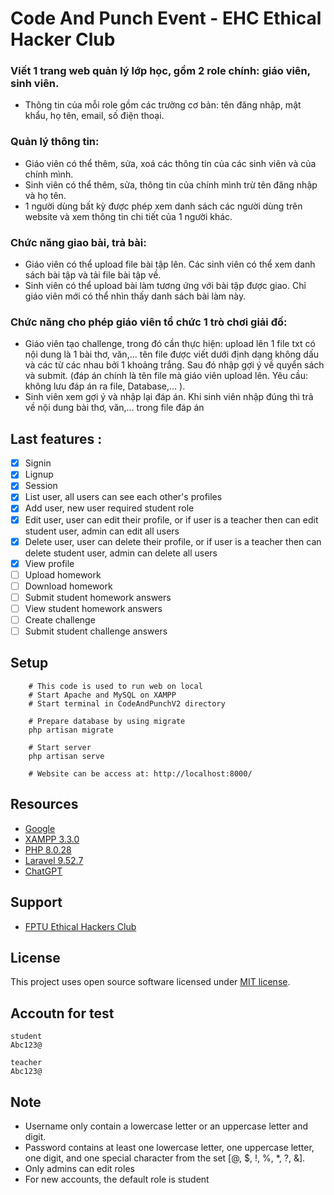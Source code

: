 # Code And Punch Event - EHC Ethical Hacker Club

### Viết 1 trang web quản lý lớp học, gồm 2 role chính: giáo viên, sinh viên.

-   Thông tin của mỗi role gồm các trường cơ bản: tên đăng nhập, mật khẩu, họ tên, email, số điện thoại.

### Quản lý thông tin:

-   Giáo viên có thể thêm, sửa, xoá các thông tin của các sinh viên và của chính mình.
-   Sinh viên có thể thêm, sửa, thông tin của chính mình trừ tên đăng nhập và họ tên.
-   1 người dùng bất kỳ được phép xem danh sách các người dùng trên website và xem thông tin chi tiết của 1 người khác.

### Chức năng giao bài, trả bài:

-   Giáo viên có thể upload file bài tập lên. Các sinh viên có thể xem danh sách bài tập và tải file bài tập về.
-   Sinh viên có thể upload bài làm tương ứng với bài tập được giao. Chỉ giáo viên mới có thể nhìn thấy danh sách bài làm này.

### Chức năng cho phép giáo viên tổ chức 1 trò chơi giải đố:

-   Giáo viên tạo challenge, trong đó cần thực hiện: upload lên 1 file txt có nội dung là 1 bài thơ, văn,... tên file được viết dưới định dạng không dấu và các từ các nhau bởi 1 khoảng trắng.
    Sau đó nhập gợi ý về quyển sách và submit. (đáp án chính là tên file mà giáo viên upload lên. Yêu cầu: không lưu đáp án ra file, Database,... ).
-   Sinh viên xem gợi ý và nhập lại đáp án. Khi sinh viên nhập đúng thì trả về nội dung bài thơ, văn,... trong file đáp án

## Last features :

-   [x] Signin
-   [x] Lignup
-   [x] Session
-   [x] List user, all users can see each other's profiles
-   [x] Add user, new user required student role
-   [x] Edit user, user can edit their profile, or if user is a teacher then can edit student user, admin can edit all users
-   [x] Delete user, user can delete their profile, or if user is a teacher then can delete student user, admin can delete all users
-   [x] View profile
-   [ ] Upload homework
-   [ ] Download homework
-   [ ] Submit student homework answers
-   [ ] View student homework answers
-   [ ] Create challenge
-   [ ] Submit student challenge answers

## Setup

```
    # This code is used to run web on local
    # Start Apache and MySQL on XAMPP
    # Start terminal in CodeAndPunchV2 directory

    # Prepare database by using migrate
    php artisan migrate

    # Start server
    php artisan serve

    # Website can be access at: http://localhost:8000/
```

## Resources

-   [Google](https://www.google.com/)
-   [XAMPP 3.3.0](https://www.apachefriends.org)
-   [PHP 8.0.28](https://www.php.net/)
-   [Laravel 9.52.7](https://laravel.com/)
-   [ChatGPT](https://openai.com/product/chatgpt)

## Support

-   [FPTU Ethical Hackers Club](https://github.com/FPTU-Ethical-Hackers-Club)

## License

This project uses open source software licensed under [MIT license](https://opensource.org/licenses/MIT).

## Accoutn for test

```student
student
Abc123@
```

```teacher
teacher
Abc123@
```

## Note

-   Username only contain a lowercase letter or an uppercase letter and digit.
-   Password contains at least one lowercase letter, one uppercase letter, one digit, and one special character from the set [@, $, !, %, *, ?, &].
-   Only admins can edit roles
-   For new accounts, the default role is student
